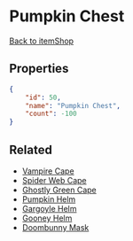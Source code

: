 # Pumpkin Chest

<no description available>

[Back to itemShop](../item-shops.md)

## Properties

```json
{
    "id": 50,
    "name": "Pumpkin Chest",
    "count": -100
}
```

## Related

- [Vampire Cape](../items/1172-vampire-cape.md)
- [Spider Web Cape](../items/1173-spider-web-cape.md)
- [Ghostly Green Cape](../items/1174-ghostly-green-cape.md)
- [Pumpkin Helm](../items/1175-pumpkin-helm.md)
- [Gargoyle Helm](../items/1176-gargoyle-helm.md)
- [Gooney Helm](../items/1177-gooney-helm.md)
- [Doombunny Mask](../items/1178-doombunny-mask.md)

